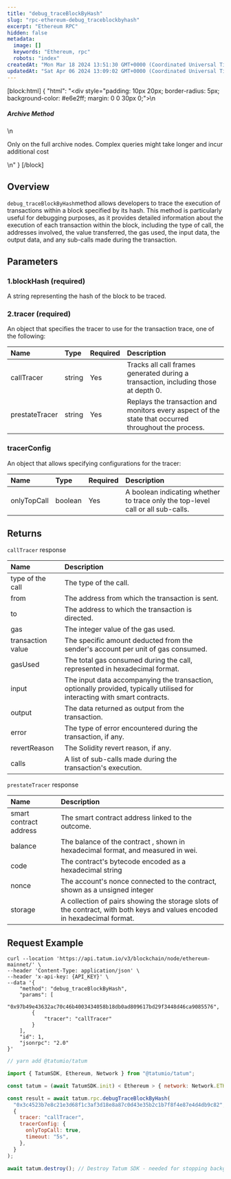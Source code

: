 ```yaml
---
title: "debug_traceBlockByHash"
slug: "rpc-ethereum-debug_traceblockbyhash"
excerpt: "Ethereum RPC"
hidden: false
metadata:
  image: []
  keywords: "Ethereum, rpc"
  robots: "index"
createdAt: "Mon Mar 18 2024 13:51:30 GMT+0000 (Coordinated Universal Time)"
updatedAt: "Sat Apr 06 2024 13:09:02 GMT+0000 (Coordinated Universal Time)"
---
```


[block:html]
{
"html": "<div style=\"padding: 10px 20px; border-radius: 5px; background-color: #e6e2ff; margin: 0 0 30px 0;\">\n <h5>Archive Method</h5>\n <p>Only on the full archive nodes. Complex queries might take longer and incur additional cost</p>\n</div>"
}
[/block]

## Overview

`debug_traceBlockByHash`method allows developers to trace the execution of transactions within a block specified by its hash. This method is particularly useful for debugging purposes, as it provides detailed information about the execution of each transaction within the block, including the type of call, the addresses involved, the value transferred, the gas used, the input data, the output data, and any sub-calls made during the transaction.

## Parameters

### 1.blockHash (required)

A string representing the hash of the block to be traced.

### 2.tracer (required)

An object that specifies the tracer to use for the transaction trace, one of the following:

| Name           | Type   | Required | Description                                                                                          |
| :------------- | :----- | :------- | :--------------------------------------------------------------------------------------------------- |
| callTracer     | string | Yes      | Tracks all call frames generated during a transaction, including those at depth 0.                   |
| prestateTracer | string | Yes      | Replays the transaction and monitors every aspect of the state that occurred throughout the process. |

### tracerConfig

An object that allows specifying configurations for the tracer:

| Name        | Type    | Required | Description                                                                     |
| :---------- | :------ | :------- | :------------------------------------------------------------------------------ |
| onlyTopCall | boolean | Yes      | A boolean indicating whether to trace only the top-level call or all sub-calls. |

## Returns

`callTracer` response

| Name              | Description                                                                                                                |
| :---------------- | :------------------------------------------------------------------------------------------------------------------------- |
| type of the call  | The type of the call.                                                                                                      |
| from              | The address from which the transaction is sent.                                                                            |
| to                | The address to which the transaction is directed.                                                                          |
| gas               | The integer value of the gas used.                                                                                         |
| transaction value | The specific amount deducted from the sender's account per unit of gas consumed.                                           |
| gasUsed           | The total gas consumed during the call, represented in hexadecimal format.                                                 |
| input             | The input data accompanying the transaction, optionally provided, typically utilised for interacting with smart contracts. |
| output            | The data returned as output from the transaction.                                                                          |
| error             | The type of error encountered during the transaction, if any.                                                              |
| revertReason      | The Solidity revert reason, if any.                                                                                        |
| calls             | A list of sub-calls made during the transaction's execution.                                                               |

`prestateTracer` response

| Name                   | Description                                                                                                               |
| :--------------------- | :------------------------------------------------------------------------------------------------------------------------ |
| smart contract address | The smart contract address linked to the outcome.                                                                         |
| balance                | The balance of the contract , shown in hexadecimal format, and measured in wei.                                           |
| code                   | The contract's bytecode encoded as a hexadecimal string                                                                   |
| nonce                  | The account's nonce connected to the contract, shown as a unsigned integer                                                |
| storage                | A collection of pairs showing the storage slots of the contract, with both keys and values encoded in hexadecimal format. |

## Request Example

```curl
curl --location 'https://api.tatum.io/v3/blockchain/node/ethereum-mainnet/' \
--header 'Content-Type: application/json' \
--header 'x-api-key: {API_KEY}' \
--data '{
    "method": "debug_traceBlockByHash",
    "params": [
        "0x97b49e43632ac70c46b4003434058b18db0ad809617bd29f3448d46ca9085576",
        {
            "tracer": "callTracer"
        }
    ],
    "id": 1,
    "jsonrpc": "2.0"
}'
```

```javascript JS SDK
// yarn add @tatumio/tatum

import { TatumSDK, Ethereum, Network } from "@tatumio/tatum";

const tatum = (await TatumSDK.init) < Ethereum > { network: Network.ETHEREUM };

const result = await tatum.rpc.debugTraceBlockByHash(
  "0x3c4523b7e8c21e3d68f1c3af3d18e8a87c0d43e35b2c1b7f8f4e87e4d4db9c82",
  {
    tracer: "callTracer",
    tracerConfig: {
      onlyTopCall: true,
      timeout: "5s",
    },
  }
);

await tatum.destroy(); // Destroy Tatum SDK - needed for stopping background jobs
```
